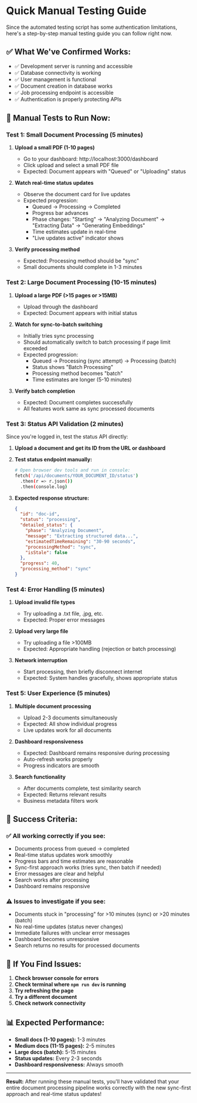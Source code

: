 # Quick Manual Testing Guide

Since the automated testing script has some authentication limitations, here's a step-by-step manual testing guide you can follow right now.

## ✅ What We've Confirmed Works:
- ✅ Development server is running and accessible
- ✅ Database connectivity is working
- ✅ User management is functional
- ✅ Document creation in database works
- ✅ Job processing endpoint is accessible
- ✅ Authentication is properly protecting APIs

## 🧪 Manual Tests to Run Now:

### Test 1: Small Document Processing (5 minutes)

1. **Upload a small PDF (1-10 pages)**
   - Go to your dashboard: http://localhost:3000/dashboard
   - Click upload and select a small PDF file
   - Expected: Document appears with "Queued" or "Uploading" status

2. **Watch real-time status updates**
   - Observe the document card for live updates
   - Expected progression:
     - Queued → Processing → Completed
     - Progress bar advances
     - Phase changes: "Starting" → "Analyzing Document" → "Extracting Data" → "Generating Embeddings"
     - Time estimates update in real-time
     - "Live updates active" indicator shows

3. **Verify processing method**
   - Expected: Processing method should be "sync"
   - Small documents should complete in 1-3 minutes

### Test 2: Large Document Processing (10-15 minutes)

1. **Upload a large PDF (>15 pages or >15MB)**
   - Upload through the dashboard
   - Expected: Document appears with initial status

2. **Watch for sync-to-batch switching**
   - Initially tries sync processing
   - Should automatically switch to batch processing if page limit exceeded
   - Expected progression:
     - Queued → Processing (sync attempt) → Processing (batch)
     - Status shows "Batch Processing" 
     - Processing method becomes "batch"
     - Time estimates are longer (5-10 minutes)

3. **Verify batch completion**
   - Expected: Document completes successfully
   - All features work same as sync processed documents

### Test 3: Status API Validation (2 minutes)

Since you're logged in, test the status API directly:

1. **Upload a document and get its ID from the URL or dashboard**

2. **Test status endpoint manually:**
   ```bash
   # Open browser dev tools and run in console:
   fetch('/api/documents/YOUR_DOCUMENT_ID/status')
     .then(r => r.json())
     .then(console.log)
   ```

3. **Expected response structure:**
   ```json
   {
     "id": "doc-id",
     "status": "processing",
     "detailed_status": {
       "phase": "Analyzing Document",
       "message": "Extracting structured data...",
       "estimatedTimeRemaining": "30-90 seconds",
       "processingMethod": "sync",
       "isStale": false
     },
     "progress": 40,
     "processing_method": "sync"
   }
   ```

### Test 4: Error Handling (5 minutes)

1. **Upload invalid file types**
   - Try uploading a .txt file, .jpg, etc.
   - Expected: Proper error messages

2. **Upload very large file**
   - Try uploading a file >100MB
   - Expected: Appropriate handling (rejection or batch processing)

3. **Network interruption**
   - Start processing, then briefly disconnect internet
   - Expected: System handles gracefully, shows appropriate status

### Test 5: User Experience (5 minutes)

1. **Multiple document processing**
   - Upload 2-3 documents simultaneously
   - Expected: All show individual progress
   - Live updates work for all documents

2. **Dashboard responsiveness**
   - Expected: Dashboard remains responsive during processing
   - Auto-refresh works properly
   - Progress indicators are smooth

3. **Search functionality**
   - After documents complete, test similarity search
   - Expected: Returns relevant results
   - Business metadata filters work

## 🎯 Success Criteria:

### ✅ All working correctly if you see:
- Documents process from queued → completed
- Real-time status updates work smoothly
- Progress bars and time estimates are reasonable
- Sync-first approach works (tries sync, then batch if needed)
- Error messages are clear and helpful
- Search works after processing
- Dashboard remains responsive

### ⚠️ Issues to investigate if you see:
- Documents stuck in "processing" for >10 minutes (sync) or >20 minutes (batch)
- No real-time updates (status never changes)
- Immediate failures with unclear error messages
- Dashboard becomes unresponsive
- Search returns no results for processed documents

## 🐛 If You Find Issues:

1. **Check browser console for errors**
2. **Check terminal where `npm run dev` is running**
3. **Try refreshing the page**
4. **Try a different document**
5. **Check network connectivity**

## 📊 Expected Performance:

- **Small docs (1-10 pages):** 1-3 minutes
- **Medium docs (11-15 pages):** 2-5 minutes  
- **Large docs (batch):** 5-15 minutes
- **Status updates:** Every 2-3 seconds
- **Dashboard responsiveness:** Always smooth

---

**Result:** After running these manual tests, you'll have validated that your entire document processing pipeline works correctly with the new sync-first approach and real-time status updates!